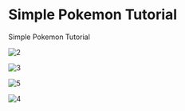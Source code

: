 # Simple Pokemon Tutorial

Simple Pokemon Tutorial

![2](https://github.com/BilalSevinc16/Simple_Pokemon_Tutorial/assets/146417248/a06ed8b8-46ce-4aa6-8ee6-928d0cf344fc)

![3](https://github.com/BilalSevinc16/Simple_Pokemon_Tutorial/assets/146417248/50145500-4286-4624-92ee-1ec2da0af5b8)

![5](https://github.com/BilalSevinc16/Simple_Pokemon_Tutorial/assets/146417248/4dd8e3e2-55b7-4034-8aa1-b1bf4b19885c)

![4](https://github.com/BilalSevinc16/Simple_Pokemon_Tutorial/assets/146417248/761310e3-bcc4-47e2-898f-a2bc2dad03d3)
